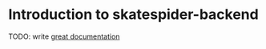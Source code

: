 # Introduction to skatespider-backend

TODO: write [great documentation](http://jacobian.org/writing/what-to-write/)
